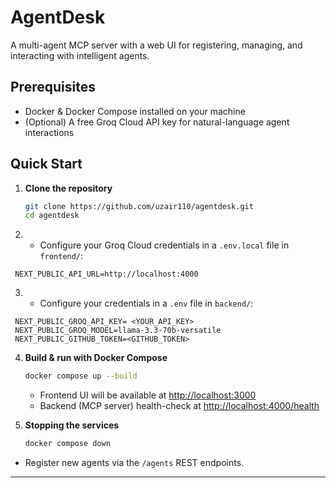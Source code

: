 # AgentDesk

A multi-agent MCP server with a web UI for registering, managing, and interacting with intelligent agents.

## Prerequisites

* Docker & Docker Compose installed on your machine
* (Optional) A free Groq Cloud API key for natural-language agent interactions

## Quick Start

1. **Clone the repository**

   ```bash
   git clone https://github.com/uzair110/agentdesk.git
   cd agentdesk
   ```
   
2. * Configure your Groq Cloud credentials in a `.env.local` file in `frontend/`:
  ```text
   NEXT_PUBLIC_API_URL=http://localhost:4000
  ```

3. * Configure your credentials in a `.env` file in `backend/`:
  ```text
   NEXT_PUBLIC_GROQ_API_KEY= <YOUR_API_KEY>
   NEXT_PUBLIC_GROQ_MODEL=llama-3.3-70b-versatile
   NEXT_PUBLIC_GITHUB_TOKEN=<GITHUB_TOKEN>
  ```

4. **Build & run with Docker Compose**

   ```bash
   docker compose up --build
   ```

   * Frontend UI will be available at [http://localhost:3000](http://localhost:3000)
   * Backend (MCP server) health-check at [http://localhost:4000/health](http://localhost:4000/health)

3. **Stopping the services**

   ```bash
   docker compose down
   ```

* Register new agents via the `/agents` REST endpoints.

---


